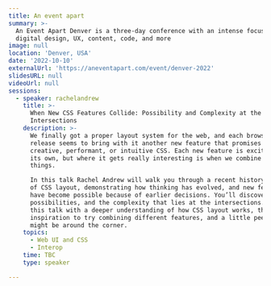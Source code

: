 ```yaml
---
title: An event apart
summary: >-
  An Event Apart Denver is a three-day conference with an intense focus on
  digital design, UX, content, code, and more
image: null
location: 'Denver, USA'
date: '2022-10-10'
externalUrl: 'https://aneventapart.com/event/denver-2022'
slidesURL: null
videoUrl: null
sessions:
  - speaker: rachelandrew
    title: >-
      When New CSS Features Collide: Possibility and Complexity at the
      Intersections
    description: >-
      We finally got a proper layout system for the web, and each browser
      release seems to bring with it another new feature that promises more
      creative, performant, or intuitive CSS. Each new feature is exciting on
      its own, but where it gets really interesting is when we combine these
      things.

      In this talk Rachel Andrew will walk you through a recent history
      of CSS layout, demonstrating how thinking has evolved, and new features
      have become possible because of earlier decisions. You’ll discover the
      possibilities, and the complexity that lies at the intersections. Leave
      this talk with a deeper understanding of how CSS layout works, the
      inspiration to try combining different features, and a little peek at what
      might be around the corner.
    topics:
      - Web UI and CSS
      - Interop
    time: TBC
    type: speaker

---
```

